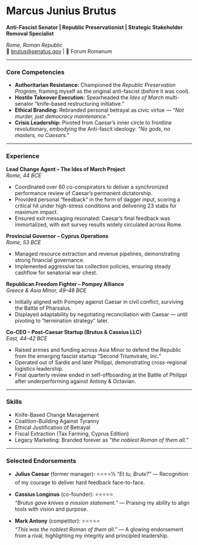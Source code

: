 <!-- 
title: Marcus Junius Brutus
role: Senator & Assassin
id: marcus-brutus
tags: assassination, rome, betrayal, republic, 100s-bce, antifa
-->

# Marcus Junius Brutus  
**Anti-Fascist Senator | Republic Preservationist | Strategic Stakeholder Removal Specialist**  

*Rome, Roman Republic*  
📧 brutus@senatus.gov | 📍 Forum Romanum  

---

### Core Competencies
- **Authoritarian Resistance:** Championed the *Republic Preservation Program*, framing myself as the original anti-fascist (before it was cool).  
- **Hostile Takeover Execution:** Spearheaded the *Ides of March* multi-senator “knife-based restructuring initiative.”  
- **Ethical Branding:** Rebranded personal betrayal as civic virtue — *“Not murder, just democracy maintenance.”*  
- **Crisis Leadership:** Pivoted from Caesar’s inner circle to frontline revolutionary, embodying the Anti-fascit ideology: *“No gods, no masters, no Caesars.”*  

---

### Experience  

**Lead Change Agent – The Ides of March Project**  
*Rome, 44 BCE*  
- Coordinated over 60 co-conspirators to deliver a synchronized performance review of Caesar’s permanent dictatorship.  
- Provided personal “feedback” in the form of dagger input, scoring a critical hit under high-stress conditions and delivering 23 stabs for maximum impact.  
- Ensured exit messaging resonated: Caesar’s final feedback was immortalized, with exit survey results widely circulated across Rome.  

**Provincial Governor – Cyprus Operations**  
*Rome, 53 BCE*  
- Managed resource extraction and revenue pipelines, demonstrating strong financial governance.  
- Implemented aggressive tax collection policies, ensuring steady cashflow for senatorial war chest.

**Republican Freedom Fighter – Pompey Alliance**  
*Greece & Asia Minor, 49–48 BCE*  
- Initially aligned with Pompey against Caesar in civil conflict, surviving the Battle of Pharsalus.  
- Displayed adaptability by negotiating reconciliation with Caesar — until pivoting to “termination strategy” later.  

**Co-CEO – Post-Caesar Startup (Brutus & Cassius LLC)**  
*East, 44–42 BCE*  
- Raised armies and funding across Asia Minor to defend the Republic from the emerging fascist startup “Second Triumvirate, Inc.”  
- Operated out of Sardis and later Philippi, demonstrating cross-regional logistics leadership.  
- Final quarterly review ended in self-offboarding at the Battle of Philippi after underperforming against Antony & Octavian.  

---

### Skills
- Knife-Based Change Management  
- Coalition-Building Against Tyranny  
- Ethical Justification of Betrayal  
- Fiscal Extraction (Tax Farming, Cyprus Edition)  
- Legacy Marketing: Branded forever as *“the noblest Roman of them all.”*  

---

### Selected Endorsements
- **Julius Caesar** (former manager): ⭐️⭐️⭐️⭐️½
  *“Et tu, Brute?”* — Recognition of my courage to deliver hard feedback face-to-face.  

- **Cassius Longinus** (co-founder): ⭐️⭐️⭐️⭐️⭐️  
  *“Brutus gave knives a mission statement.”* — Praising my ability to align tools with vision and purpose.  

- **Mark Antony** (competitor): ⭐️⭐️⭐️⭐️⭐️  
  *“This was the noblest Roman of them all.”* — A glowing endorsement from a rival, highlighting my integrity and principled leadership.  
